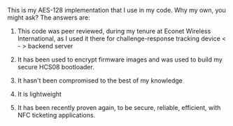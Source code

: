 This is my AES-128 implementation that I use in my code.
Why my own, you might ask? 
The answers are:

1. This code was peer reviewed, during my tenure at Econet Wireless International, as I used it there for challenge-response
       tracking device < - > backend server

2. It has been used to encrypt firmware images and was used to build my secure HCS08 bootloader.

3. It hasn't been compromised to the best of my knowledge

4. It is lightweight

5. It has been recently proven again, to be secure, reliable, efficient, with NFC ticketing applications.
